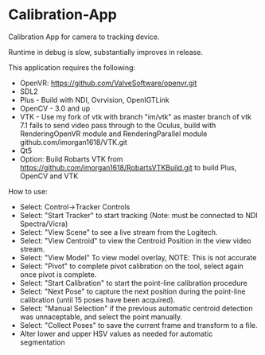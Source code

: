 # Calibration-App
Calibration App for camera to tracking device. 

Runtime in debug is slow, substantially improves in release.

This application requires the following:
- OpenVR: https://github.com/ValveSoftware/openvr.git
- SDL2
- Plus - Build with NDI, Ovrvision, OpenIGTLink
- OpenCV - 3.0 and up
- VTK - Use my fork of vtk with branch "im/vtk" as master branch of vtk 7.1 fails to send video pass through to the Oculus, build with RenderingOpenVR module and RenderingParallel module github.com/imorgan1618/VTK.git
- Qt5
- Option: Build Robarts VTK from https://github.com/imorgan1618/RobartsVTKBuild.git to build Plus, OpenCV and VTK

How to use:
- Select: Control->Tracker Controls
- Select: "Start Tracker" to start tracking (Note: must be connected to NDI Spectra/Vicra)
- Select: "View Scene" to see a live stream from the Logitech.
- Select: "View Centroid" to view the Centroid Position in the view video stream.
- Select: "View Model" To view model overlay, NOTE: This is not accurate
- Select: "Pivot" to complete pivot calibration on the tool, select again once pivot is complete.
- Select: "Start Calibration" to start the point-line calibration procedure
- Select: "Next Pose" to capture the next position during the point-line calibration (until 15 poses have been acquired).
- Select: "Manual Selection" if the previous automatic centroid detection was unnaceptable, and select the point manually.
- Select: "Collect Poses" to save the current frame and transform to a file.
- Alter lower and upper HSV values as needed for automatic segmentation

